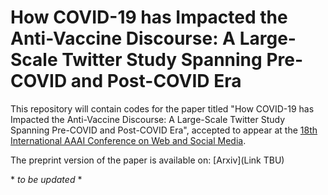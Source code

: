 # How COVID-19 has Impacted the Anti-Vaccine Discourse: A Large-Scale Twitter Study Spanning Pre-COVID and Post-COVID Era

This repository will contain codes for the paper titled "How COVID-19 has Impacted the Anti-Vaccine Discourse: A Large-Scale Twitter Study Spanning Pre-COVID and Post-COVID Era", accepted to appear at the [18th International AAAI Conference on Web and Social Media](https://www.icwsm.org/2024/index.html/).

The preprint version of the paper is available on: [Arxiv](Link TBU)

 \* *to be updated* \*
